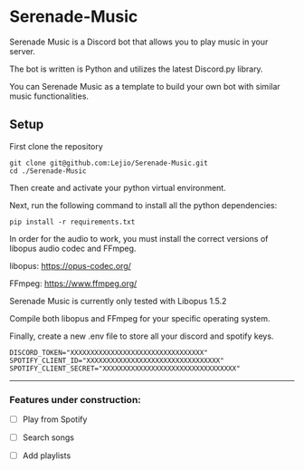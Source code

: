 # Serenade-Music

Serenade Music is a Discord bot that allows you to play music in your server.

The bot is written is Python and utilizes the latest Discord.py library.

You can Serenade Music as a template to build your own bot with similar music functionalities.

## Setup

First clone the repository

```
git clone git@github.com:Lejio/Serenade-Music.git
cd ./Serenade-Music
```

Then create and activate your python virtual environment.

Next, run the following command to install all the python dependencies:

```
pip install -r requirements.txt
```

In order for the audio to work, you must install the correct versions of libopus audio codec and FFmpeg.

libopus: https://opus-codec.org/

FFmpeg: https://www.ffmpeg.org/

Serenade Music is currently only tested with Libopus 1.5.2

Compile both libopus and FFmpeg for your specific operating system.

Finally, create a new .env file to store all your discord and spotify keys.

```
DISCORD_TOKEN="XXXXXXXXXXXXXXXXXXXXXXXXXXXXXXXXX"
SPOTIFY_CLIENT_ID="XXXXXXXXXXXXXXXXXXXXXXXXXXXXXXXXX"
SPOTIFY_CLIENT_SECRET="XXXXXXXXXXXXXXXXXXXXXXXXXXXXXXXXX"
```

---

### Features under construction:

- [ ] Play from Spotify
- [ ] Search songs
- [ ] Add playlists


